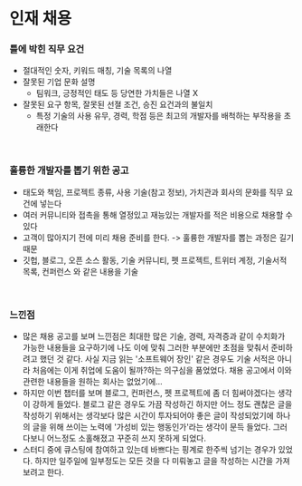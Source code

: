# 인재 채용
### 틀에 박힌 직무 요건
- 절대적인 숫자, 키워드 매칭, 기술 목록의 나열
- 잘못된 기업 문화 설명
  - 팀워크, 긍정적인 태도 등 당연한 가치들은 나열 X
- 잘못된 요구 항목, 잘못된 선졀 조건, 승진 요건과의 불일치
  - 특정 기술의 사용 유무, 경력, 학점 등은 최고의 개발자를 배척하는 부작용을 초래한다

<br>

### 훌륭한 개발자를 뽑기 위한 공고
- 태도와 책임, 프로젝트 종류, 사용 기술(참고 정보), 가치관과 회사의 문화를 직무 요건에 넣는다
- 여러 커뮤니티와 접촉을 통해 열정있고 재능있는 개발자를 적은 비용으로 채용할 수 있다
- 고객이 많아지기 전에 미리 채용 준비를 한다. -> 훌륭한 개발자를 뽑는 과정은 길기 때문
- 깃헙, 블로그, 오픈 소스 활동, 기술 커뮤니티, 펫 프로젝트, 트위터 계정, 기술서적 목록, 컨퍼런스 와 같은 내용을 기술

<br>

### 느낀점
- 많은 채용 공고를 보며 느낀점은 최대한 많은 기술, 경력, 자격증과 같이 수치화가 가능한 내용들을 요구하기에 나도 이에 맞춰 그러한 부분에만 초점을 맞춰서 준비하려고 했던 것 같다. 사실 지금 읽는 '소프트웨어 장인' 같은 경우도 기술 서적은 아니라 처음에는 이게 취업에 도움이 될까?하는 의구심을 품었었다. 채용 공고에서 이와 관련한 내용들을 원하는 회사는 없었기에...
- 하지만 이번 챕터를 보며 블로그, 컨퍼런스, 펫 프로젝트에 좀 더 힘써야겠다는 생각이 강하게 들었다. 블로그 같은 경우도 가끔 작성하긴 하지만 어느 정도 괜찮은 글을 작성하기 위해서는 생각보다 많은 시간이 투자되어야 좋은 글이 작성되었기에 하나의 글을 위해 쓰이는 노력에 '가성비 있는 행동인가'라는 생각이 문득 들었다. 그러다보니 어느정도 소홀해졌고 꾸준히 쓰지 못하게 되었다.
- 스터디 중에 큐스팅에 참여하고 있는데 바쁘다는 핑계로 한주씩 넘기는 경우가 있었다. 하지만 일주일에 일부정도는 모든 것을 다 미뤄놓고 글을 작성하는 시간을 가져보려고 한다.
